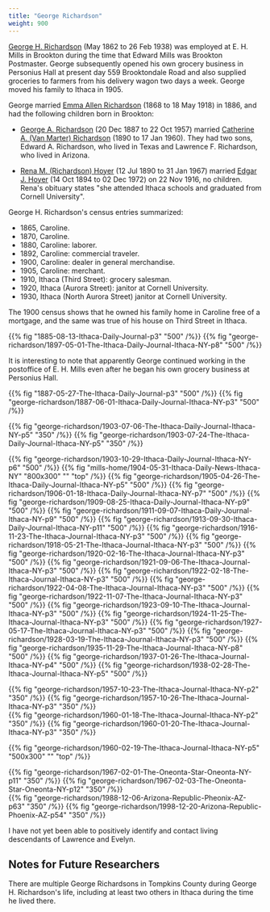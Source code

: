 ```yaml
---
title: "George Richardson"
weight: 900
---
```


[George H. Richardson](https://www.findagrave.com/memorial/189275611/george-h-richardson) (May 1862 to 26 Feb 1938) was employed at E. H. Mills in Brookton during the time that Edward Mills was Brookton Postmaster. George subsequently opened his own grocery business in Personius Hall at present day 559 Brooktondale Road and also supplied groceries to farmers from his delivery wagon two days a week. George moved his family to Ithaca in 1905.

<!--more-->

George married [Emma Allen Richardson](https://www.findagrave.com/memorial/189275685/emma-richardson) (1868 to 18 May 1918) in 1886, and had the following children born in Brookton:

  - [George  A. Richardson](https://www.findagrave.com/memorial/184904049/george-a-richardson) (20 Dec 1887 to 22 Oct 1957) married [Catherine A. (Van Marter) Richardson](https://www.findagrave.com/memorial/184903382/catherine-a-richardson) (1890 to 17 Jan 1960). They had two sons, Edward A. Richardson, who lived in Texas and Lawrence F. Richardson, who lived in Arizona. 

  - [Rena M. (Richardson) Hoyer](https://www.findagrave.com/memorial/101793074/rena-hoyer) (12 Jul 1890 to 31 Jan 1967) married [Edgar J. Hoyer](https://www.findagrave.com/memorial/101793040/edgar-j-hoyer) (14 Oct 1894 to 02 Dec 1972) on 22 Nov 1916, no children. Rena's obituary states "she attended Ithaca schools and graduated from Cornell University".  


George H. Richardson's census entries summarized:

  - 1865, Caroline.
  - 1870, Caroline.
  - 1880, Caroline: laborer.
  - 1892, Caroline: commercial traveler.
  - 1900, Caroline: dealer in general merchandise. 
  - 1905, Caroline: merchant.
  - 1910, Ithaca (Third Street): grocery salesman.
  - 1920, Ithaca (Aurora Street): janitor at Cornell University.
  - 1930, Ithaca (North Aurora Street) janitor at Cornell University.

The 1900 census shows that he owned his family home in Caroline free of a mortgage, and the same was true of his house on Third Street in Ithaca.

{{% fig "1885-08-13-Ithaca-Daily-Journal-p3" "500" /%}}
{{% fig "george-richardson/1897-05-01-The-Ithaca-Daily-Journal-Ithaca-NY-p8" "500" /%}}

It is interesting to note that apparently George continued working in the postoffice of E. H. Mills even after he began his own grocery business at Personius Hall.

{{% fig "1887-05-27-The-Ithaca-Daily-Journal-p3" "500" /%}}
{{% fig "george-richardson/1887-06-01-Ithaca-Daily-Journal-Ithaca-NY-p3" "500" /%}}

<div class="cols">
{{% fig "george-richardson/1903-07-06-The-Ithaca-Daily-Journal-Ithaca-NY-p5" "350" /%}}
{{% fig "george-richardson/1903-07-24-The-Ithaca-Daily-Journal-Ithaca-NY-p5" "350" /%}}
</div>

{{% fig "george-richardson/1903-10-29-Ithaca-Daily-Journal-Ithaca-NY-p6" "500" /%}}
{{% fig "mills-home/1904-05-31-Ithaca-Daily-News-Ithaca-NY" "800x300" "" "top" /%}}
{{% fig "george-richardson/1905-04-26-The-Ithaca-Daily-Journal-Ithaca-NY-p5" "500" /%}}
{{% fig "george-richardson/1906-01-18-Ithaca-Daily-Journal-Ithaca-NY-p7" "500" /%}}
{{% fig "george-richardson/1909-08-25-Ithaca-Daily-Journal-Ithaca-NY-p9" "500" /%}}
{{% fig "george-richardson/1911-09-07-Ithaca-Daily-Journal-Ithaca-NY-p9" "500" /%}}
{{% fig "george-richardson/1913-09-30-Ithaca-Daily-Journal-Ithaca-NY-p11" "500" /%}}
{{% fig "george-richardson/1916-11-23-The-Ithaca-Journal-Ithaca-NY-p3" "500" /%}}
{{% fig "george-richardson/1918-05-21-The-Ithaca-Journal-Ithaca-NY-p3" "500" /%}}
{{% fig "george-richardson/1920-02-16-The-Ithaca-Journal-Ithaca-NY-p3" "500" /%}}
{{% fig "george-richardson/1921-09-06-The-Ithaca-Journal-Ithaca-NY-p3" "500" /%}}
{{% fig "george-richardson/1922-02-18-The-Ithaca-Journal-Ithaca-NY-p3" "500" /%}}
{{% fig "george-richardson/1922-04-08-The-Ithaca-Journal-Ithaca-NY-p3" "500" /%}}
{{% fig "george-richardson/1922-11-07-The-Ithaca-Journal-Ithaca-NY-p3" "500" /%}}
{{% fig "george-richardson/1923-09-10-The-Ithaca-Journal-Ithaca-NY-p3" "500" /%}}
{{% fig "george-richardson/1924-11-25-The-Ithaca-Journal-Ithaca-NY-p3" "500" /%}}
{{% fig "george-richardson/1927-05-17-The-Ithaca-Journal-Ithaca-NY-p3" "500" /%}}
{{% fig "george-richardson/1928-03-19-The-Ithaca-Journal-Ithaca-NY-p3" "500" /%}}
{{% fig "george-richardson/1935-11-29-The-Ithaca-Journal-Ithaca-NY-p8" "500" /%}}
{{% fig "george-richardson/1937-01-26-The-Ithaca-Journal-Ithaca-NY-p4" "500" /%}}
{{% fig "george-richardson/1938-02-28-The-Ithaca-Journal-Ithaca-NY-p5" "500" /%}}

<div class="cols">
{{% fig "george-richardson/1957-10-23-The-Ithaca-Journal-Ithaca-NY-p2" "350" /%}}
{{% fig "george-richardson/1957-10-26-The-Ithaca-Journal-Ithaca-NY-p3" "350" /%}}
</div>

<div class="cols">
{{% fig "george-richardson/1960-01-18-The-Ithaca-Journal-Ithaca-NY-p2" "350" /%}}
{{% fig "george-richardson/1960-01-20-The-Ithaca-Journal-Ithaca-NY-p3" "350" /%}}
</div>

{{% fig "george-richardson/1960-02-19-The-Ithaca-Journal-Ithaca-NY-p5" "500x300" "" "top" /%}}

<div class="cols">
{{% fig "george-richardson/1967-02-01-The-Oneonta-Star-Oneonta-NY-p11" "350" /%}}
{{% fig "george-richardson/1967-02-03-The-Oneonta-Star-Oneonta-NY-p12" "350" /%}}
</div>

<div class="cols">
{{% fig "george-richardson/1988-12-06-Arizona-Republic-Pheonix-AZ-p63" "350" /%}}
{{% fig "george-richardson/1998-12-20-Arizona-Republic-Phoenix-AZ-p54" "350" /%}}
</div>

I have not yet been able to positively identify and contact living descendants of Lawrence and Evelyn.


## Notes for Future Researchers

There are multiple George Richardsons in Tompkins County during George H. Richardson's life, including at least two others in Ithaca during the time he lived there.


